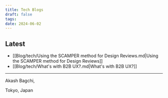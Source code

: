 ```yaml
---
title: Tech Blogs
draft: false
tags: 
date: 2024-06-02
---
```


## Latest

<!-- QueryToSerialize: list where contains(tags, "tech") and draft != true sort date desc limit 15 -->
<!-- SerializedQuery: list where contains(tags, "tech") and draft != true sort date desc limit 15 -->
- [[Blog/tech/Using the SCAMPER method for Design Reviews.md|Using the SCAMPER method for Design Reviews]]
- [[Blog/tech/What's with B2B UX?.md|What's with B2B UX?]]
<!-- SerializedQuery END -->


---
Akash Bagchi,

Tokyo, Japan
